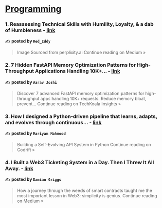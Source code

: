 
<h1><a href=https://medium.com/tag/programming/recommended target="_blank" rel="noopener noreferrer">Programming</a></h1>
<h3>1. Reassessing Technical Skills with Humility, Loyalty, & a dab of Humbleness - <a href="https://medium.com/@Red_Eddy/reassessing-technical-skills-with-humility-loyalty-a-dab-of-humbleness-f45997c032e9?source=rss------programming-5" target="_blank" rel="noopener noreferrer">link</a></h3>

✍️ **posted by `Red_Eddy`**

<blockquote>Image Sourced from perplixity.ai
Continue reading on Medium »</blockquote>

<h3>2. 7 Hidden FastAPI Memory Optimization Patterns for High-Throughput Applications Handling 10K+… - <a href="https://medium.techkoalainsights.com/7-hidden-fastapi-memory-optimization-patterns-for-high-throughput-applications-handling-10k-c6a701411824?source=rss------programming-5" target="_blank" rel="noopener noreferrer">link</a></h3>

✍️ **posted by `Aarav Joshi`**

<blockquote>Discover 7 advanced FastAPI memory optimization patterns for high-throughput apps handling 10K+ requests. Reduce memory bloat, prevent…
Continue reading on TechKoala Insights »</blockquote>

<h3>3. How I designed a Python-driven pipeline that learns, adapts, and evolves through continuous… - <a href="https://medium.com/codrift/how-i-designed-a-python-driven-pipeline-that-learns-adapts-and-evolves-through-continuous-ba4571530f42?source=rss------programming-5" target="_blank" rel="noopener noreferrer">link</a></h3>

✍️ **posted by `Mariyam Mahmood`**

<blockquote>Building a Self-Evolving API System in Python
Continue reading on Codrift »</blockquote>

<h3>4. I Built a Web3 Ticketing System in a Day. Then I Threw It All Away. - <a href="https://medium.com/@dgriggsde/i-built-a-web3-ticketing-system-in-a-day-then-i-threw-it-all-away-cc04dc52dca1?source=rss------programming-5" target="_blank" rel="noopener noreferrer">link</a></h3>

✍️ **posted by `Damian Griggs`**

<blockquote>How a journey through the weeds of smart contracts taught me the most important lesson in Web3: simplicity is genius.
Continue reading on Medium »</blockquote>

